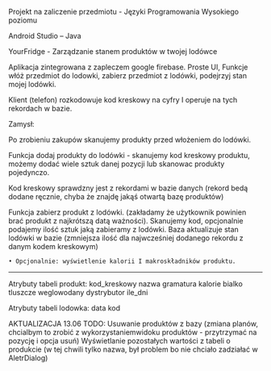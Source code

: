 Projekt na zaliczenie przedmiotu - Języki Programowania Wysokiego poziomu

Android Studio – Java

YourFridge - Zarządzanie stanem produktów w twojej lodówce


Aplikacja zintegrowana z zapleczem google firebase. Proste UI, Funkcje włóż przedmiot do lodowki, zabierz przedmiot z lodówki, podejrzyj stan mojej lodówki. 

Klient (telefon) rozkodowuje kod kreskowy na cyfry I operuje na tych rekordach w bazie.

Zamysł:

Po zrobieniu zakupów skanujemy produkty przed włożeniem do lodówki. 

Funkcja dodaj produkty do lodówki - skanujemy kod kreskowy produktu, możemy dodać wiele sztuk danej pozycji lub skanowac produkty pojedynczo. 

Kod kreskowy sprawdzny jest z rekordami w bazie danych (rekord bedą dodane ręcznie, chyba że znajdę jakąś otwartą bazę produktów)

Funkcja zabierz produkt z lodówki. (zakładamy że użytkownik powinien brać produkt z najkrótszą datą ważności). Skanujemy kod, opcjonalnie podajemy ilość sztuk jaką zabieramy z lodówki. Baza aktualizuje stan lodówki w bazie (zmniejsza ilość dla najwcześniej dodanego rekordu z danym kodem kreskowym)

	• Opcjonalnie: wyświetlenie kalorii I makroskładników produktu. 

-----

Atrybuty tabeli produkt:
  kod_kreskowy	  nazwa	  gramatura	  kalorie	  bialko	  tluszcze  	  weglowodany	  dystrybutor	  ile_dni

Atrybuty tabeli lodowka:
data kod



AKTUALIZACJA 13.06 
TODO: 
Usuwanie produktów z bazy (zmiana planów, chcialbym to zrobić z wykorzystaniemwidoku produktów - przytrzymać na pozycję i opcja usuń)
Wyświetlanie pozostałych wartości z tabeli o produkcie (w tej chwili tylko nazwa, był problem bo nie chciało zadziałać w AletrDialog)
